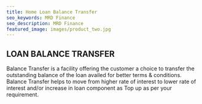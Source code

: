 ```yaml
---
title: Home Loan Balance Transfer
seo_keywords: MRD Finance
seo_description: MRD Finance
featured_image: images/product_two.jpg
---
```


## LOAN BALANCE TRANSFER

Balance Transfer is a facility offering the customer a choice to transfer the outstanding balance of the loan availed for better terms & conditions. Balance Transfer helps to move from higher rate of interest to lower rate of interest and/or increase in loan component as Top up as per your requirement.


